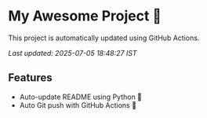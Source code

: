 # My Awesome Project 🚀

This project is automatically updated using GitHub Actions.

_Last updated: 2025-07-05 18:48:27 IST_

## Features
- Auto-update README using Python 🐍
- Auto Git push with GitHub Actions 🤖
